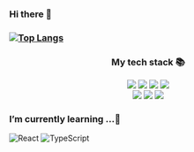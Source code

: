 
<h3 align=cente>Hi there 👋<h3>

[![Top Langs](https://github-readme-stats.vercel.app/api/top-langs/?username=anuraghazra&langs_count=4&layout=compact)](https://github.com/anuraghazra/github-readme-stats)

<h3 align=center>My tech stack 📚</h3>
<div align=center> 
  <img src="https://img.shields.io/badge/html5-E34F26?style=for-the-badge&logo=html5&logoColor=white">
 <img src="https://img.shields.io/badge/css-1572B6?style=for-the-badge&logo=css3&logoColor=white">
 <img src="https://img.shields.io/badge/javascript-F7DF1E?style=for-the-badge&logo=javascript&logoColor=black">
 <img src="https://img.shields.io/badge/react-61DAFB?style=for-the-badge&logo=react&logoColor=black">
 <br>
  <img src="https://img.shields.io/badge/styledcomponents-DB7093?style=for-the-badge&logoColor=black">
 <img src="https://img.shields.io/badge/recoil-0075EB?style=for-the-badge&logoColor=black"> <img src="https://img.shields.io/badge/Axios-181717?style=for-the-badge&logo=Axios&logoColor=white">

 </div>
<h3> I’m currently learning ...🌱</h3>

![React](https://img.shields.io/badge/-ReactNative-222222?style=for-the-badge&logo=react)
![TypeScript](https://img.shields.io/badge/-TypeScript-007ACC?style=for-the-badge&logo=typescript&logoColor=white)



<!--
**kjs0508/kjs0508** is a ✨ _special_ ✨ repository because its `README.md` (this file) appears on your GitHub profile.

Here are some ideas to get you started:

- 🔭 I’m currently working on ...
- 🌱 I’m currently learning ...
- 👯 I’m looking to collaborate on ...
- 🤔 I’m looking for help with ...
- 💬 Ask me about ...
- 📫 How to reach me: ...
- 😄 Pronouns: ...
- ⚡ Fun fact: ...
-->
